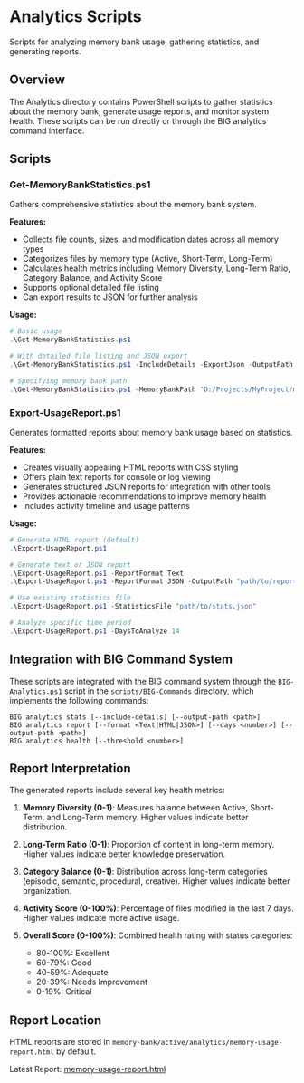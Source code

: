 # Analytics Scripts

Scripts for analyzing memory bank usage, gathering statistics, and generating reports.

## Overview

The Analytics directory contains PowerShell scripts to gather statistics about the memory bank, generate usage reports, and monitor system health. These scripts can be run directly or through the BIG analytics command interface.

## Scripts

### Get-MemoryBankStatistics.ps1

Gathers comprehensive statistics about the memory bank system.

**Features:**
- Collects file counts, sizes, and modification dates across all memory types
- Categorizes files by memory type (Active, Short-Term, Long-Term)
- Calculates health metrics including Memory Diversity, Long-Term Ratio, Category Balance, and Activity Score
- Supports optional detailed file listing
- Can export results to JSON for further analysis

**Usage:**
```powershell
# Basic usage
.\Get-MemoryBankStatistics.ps1

# With detailed file listing and JSON export
.\Get-MemoryBankStatistics.ps1 -IncludeDetails -ExportJson -OutputPath "path/to/output.json"

# Specifying memory bank path
.\Get-MemoryBankStatistics.ps1 -MemoryBankPath "D:/Projects/MyProject/memory-bank"
```

### Export-UsageReport.ps1

Generates formatted reports about memory bank usage based on statistics.

**Features:**
- Creates visually appealing HTML reports with CSS styling
- Offers plain text reports for console or log viewing
- Generates structured JSON reports for integration with other tools
- Provides actionable recommendations to improve memory health
- Includes activity timeline and usage patterns

**Usage:**
```powershell
# Generate HTML report (default)
.\Export-UsageReport.ps1

# Generate text or JSON report
.\Export-UsageReport.ps1 -ReportFormat Text
.\Export-UsageReport.ps1 -ReportFormat JSON -OutputPath "path/to/report.json"

# Use existing statistics file
.\Export-UsageReport.ps1 -StatisticsFile "path/to/stats.json"

# Analyze specific time period
.\Export-UsageReport.ps1 -DaysToAnalyze 14
```

## Integration with BIG Command System

These scripts are integrated with the BIG command system through the `BIG-Analytics.ps1` script in the `scripts/BIG-Commands` directory, which implements the following commands:

```
BIG analytics stats [--include-details] [--output-path <path>]
BIG analytics report [--format <Text|HTML|JSON>] [--days <number>] [--output-path <path>]
BIG analytics health [--threshold <number>]
```

## Report Interpretation

The generated reports include several key health metrics:

1. **Memory Diversity (0-1)**: Measures balance between Active, Short-Term, and Long-Term memory. Higher values indicate better distribution.

2. **Long-Term Ratio (0-1)**: Proportion of content in long-term memory. Higher values indicate better knowledge preservation.

3. **Category Balance (0-1)**: Distribution across long-term categories (episodic, semantic, procedural, creative). Higher values indicate better organization.

4. **Activity Score (0-100%)**: Percentage of files modified in the last 7 days. Higher values indicate more active usage.

5. **Overall Score (0-100%)**: Combined health rating with status categories:
   - 80-100%: Excellent
   - 60-79%: Good
   - 40-59%: Adequate
   - 20-39%: Needs Improvement
   - 0-19%: Critical

## Report Location

HTML reports are stored in `memory-bank/active/analytics/memory-usage-report.html` by default.

Latest Report: [memory-usage-report.html](file:///D:/Coding/Python_Projects/TheMemoryBank/memory-bank/active/analytics/memory-usage-report.html)

